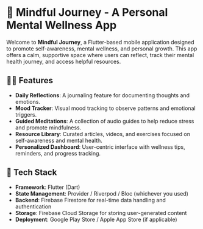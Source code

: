 # 🌿 Mindful Journey - A Personal Mental Wellness App

Welcome to **Mindful Journey**, a Flutter-based mobile application designed to promote self-awareness, mental wellness, and personal growth. This app offers a calm, supportive space where users can reflect, track their mental health journey, and access helpful resources.

## 🧘‍♂️ Features

- **Daily Reflections**: A journaling feature for documenting thoughts and emotions.
- **Mood Tracker**: Visual mood tracking to observe patterns and emotional triggers.
- **Guided Meditations**: A collection of audio guides to help reduce stress and promote mindfulness.
- **Resource Library**: Curated articles, videos, and exercises focused on self-awareness and mental health.
- **Personalized Dashboard**: User-centric interface with wellness tips, reminders, and progress tracking.

## 🌈 Tech Stack

- **Framework**: Flutter (Dart)
- **State Management**: Provider / Riverpod / Bloc (whichever you used)
- **Backend**: Firebase Firestore for real-time data handling and authentication
- **Storage**: Firebase Cloud Storage for storing user-generated content
- **Deployment**: Google Play Store / Apple App Store (if applicable)